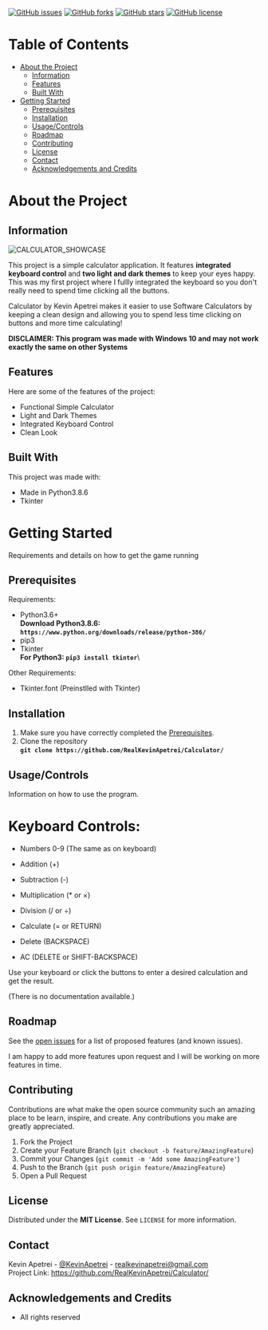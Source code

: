 [![GitHub issues](https://img.shields.io/github/issues/RealKevinApetrei/Calculator)](https://github.com/RealKevinApetrei/Calculator/issues) 
[![GitHub forks](https://img.shields.io/github/forks/RealKevinApetrei/Calculator)](https://github.com/RealKevinApetrei/Calculator/network)
[![GitHub stars](https://img.shields.io/github/stars/RealKevinApetrei/Calculator)](https://github.com/RealKevinApetrei/Calculator/stargazers)
[![GitHub license](https://img.shields.io/github/license/RealKevinApetrei/Calculator)](https://github.com/RealKevinApetrei/Calculator/blob/master/LICENSE)

# Table of Contents
- [About the Project](#about-the-project)
  - [Information](#information)
  - [Features](#features)
  - [Built With](#built-with)
- [Getting Started](#getting-started)
  - [Prerequisites](#prerequisites)
  - [Installation](#installation)
  - [Usage/Controls](#usage/Controls)
  - [Roadmap](#roadmap)
  - [Contributing](#contributing)
  - [License](#license)
  - [Contact](#contact)
  - [Acknowledgements and Credits](#acknowledgements-and-credits)

# About the Project
## Information
![CALCULATOR_SHOWCASE](https://user-images.githubusercontent.com/65184258/97081589-4eec0f80-15fb-11eb-8ecf-fe7fc9587bf9.png)

This project is a simple calculator application. It features **integrated keyboard control** and **two light and dark themes** to keep your eyes happy.
This was my first project where I fullly integrated the keyboard so you don't really need to spend time clicking all the buttons.

Calculator by Kevin Apetrei makes it easier to use Software Calculators by keeping a clean design and allowing you to spend less time clicking on buttons
and more time calculating!

**DISCLAIMER: This program was made with __Windows 10__ and may not work exactly the same on other Systems**

## Features
Here are some of the features of the project:

- Functional Simple Calculator
- Light and Dark Themes
- Integrated Keyboard Control
- Clean Look

## Built With
This project was made with:

- Made in Python3.8.6
- Tkinter

# Getting Started
Requirements and details on how to get the game running

## Prerequisites
Requirements:

- Python3.6+\
  **Download Python3.8.6: `https://www.python.org/downloads/release/python-386/`**
- pip3
- Tkinter\
  **For Python3: `pip3 install tkinter`**\

Other Requirements:

- Tkinter.font (Preinstlled with Tkinter)

## Installation
1. Make sure you have correctly completed the [Prerequisites](#prerequisites).
2. Clone the repository\
   **`git clone https://github.com/RealKevinApetrei/Calculator/`**

## Usage/Controls
Information on how to use the program.

# Keyboard Controls:
- Numbers 0-9 (The same as on keyboard)

- Addition (+)
- Subtraction (-)
- Multiplication (* or ×)
- Division (/ or ÷)

- Calculate (= or RETURN)
- Delete (BACKSPACE)
- AC (DELETE or SHIFT-BACKSPACE) 

Use your keyboard or click the buttons to enter a desired calculation and get the result.

(There is no documentation available.)

## Roadmap

See the [open issues](https://github.com/RealKevinApetrei/Calculator/issues) for a list of proposed features (and known issues).

I am happy to add more features upon request and I will be working on more features in time.

## Contributing

Contributions are what make the open source community such an amazing place to be learn, inspire, and create. Any contributions you make are greatly appreciated.

1. Fork the Project
2. Create your Feature Branch (`git checkout -b feature/AmazingFeature`)
3. Commit your Changes (`git commit -m 'Add some AmazingFeature'`)
4. Push to the Branch (`git push origin feature/AmazingFeature`)
5. Open a Pull Request

## License

Distributed under the **MIT License**. See `LICENSE` for more information.

## Contact

Kevin Apetrei - [@KevinApetrei](https://twitter.com/KevinApetrei) - realkevinapetrei@gmail.com\
Project Link: https://github.com/RealKevinApetrei/Calculator/

## Acknowledgements and Credits
- All rights reserved

  
